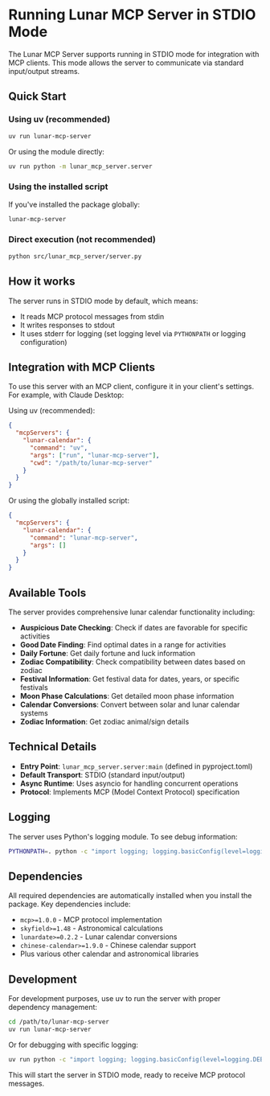 # Running Lunar MCP Server in STDIO Mode

The Lunar MCP Server supports running in STDIO mode for integration with MCP clients. This mode allows the server to communicate via standard input/output streams.

## Quick Start

### Using uv (recommended)

```bash
uv run lunar-mcp-server
```

Or using the module directly:

```bash
uv run python -m lunar_mcp_server.server
```

### Using the installed script

If you've installed the package globally:

```bash
lunar-mcp-server
```

### Direct execution (not recommended)

```bash
python src/lunar_mcp_server/server.py
```

## How it works

The server runs in STDIO mode by default, which means:

- It reads MCP protocol messages from stdin
- It writes responses to stdout
- It uses stderr for logging (set logging level via `PYTHONPATH` or logging configuration)

## Integration with MCP Clients

To use this server with an MCP client, configure it in your client's settings. For example, with Claude Desktop:

Using uv (recommended):
```json
{
  "mcpServers": {
    "lunar-calendar": {
      "command": "uv",
      "args": ["run", "lunar-mcp-server"],
      "cwd": "/path/to/lunar-mcp-server"
    }
  }
}
```

Or using the globally installed script:
```json
{
  "mcpServers": {
    "lunar-calendar": {
      "command": "lunar-mcp-server",
      "args": []
    }
  }
}
```

## Available Tools

The server provides comprehensive lunar calendar functionality including:

- **Auspicious Date Checking**: Check if dates are favorable for specific activities
- **Good Date Finding**: Find optimal dates in a range for activities
- **Daily Fortune**: Get daily fortune and luck information
- **Zodiac Compatibility**: Check compatibility between dates based on zodiac
- **Festival Information**: Get festival data for dates, years, or specific festivals
- **Moon Phase Calculations**: Get detailed moon phase information
- **Calendar Conversions**: Convert between solar and lunar calendar systems
- **Zodiac Information**: Get zodiac animal/sign details

## Technical Details

- **Entry Point**: `lunar_mcp_server.server:main` (defined in pyproject.toml)
- **Default Transport**: STDIO (standard input/output)
- **Async Runtime**: Uses asyncio for handling concurrent operations
- **Protocol**: Implements MCP (Model Context Protocol) specification

## Logging

The server uses Python's logging module. To see debug information:

```bash
PYTHONPATH=. python -c "import logging; logging.basicConfig(level=logging.DEBUG); from lunar_mcp_server.server import main; main()"
```

## Dependencies

All required dependencies are automatically installed when you install the package. Key dependencies include:

- `mcp>=1.0.0` - MCP protocol implementation
- `skyfield>=1.48` - Astronomical calculations
- `lunardate>=0.2.2` - Lunar calendar conversions
- `chinese-calendar>=1.9.0` - Chinese calendar support
- Plus various other calendar and astronomical libraries

## Development

For development purposes, use uv to run the server with proper dependency management:

```bash
cd /path/to/lunar-mcp-server
uv run lunar-mcp-server
```

Or for debugging with specific logging:

```bash
uv run python -c "import logging; logging.basicConfig(level=logging.DEBUG); from lunar_mcp_server.server import main; main()"
```

This will start the server in STDIO mode, ready to receive MCP protocol messages.